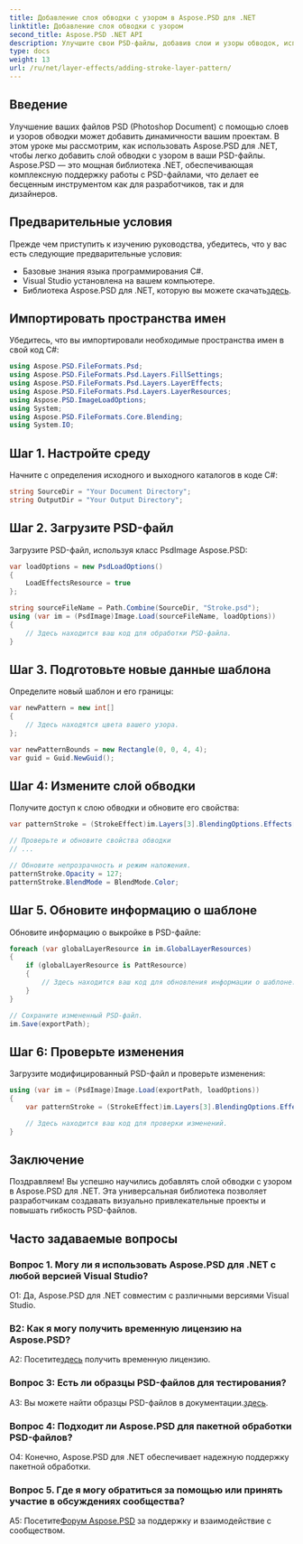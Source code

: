 ```yaml
---
title: Добавление слоя обводки с узором в Aspose.PSD для .NET
linktitle: Добавление слоя обводки с узором
second_title: Aspose.PSD .NET API
description: Улучшите свои PSD-файлы, добавив слои и узоры обводок, используя Aspose.PSD для .NET. Следуйте нашему пошаговому руководству для бесшовной интеграции.
type: docs
weight: 13
url: /ru/net/layer-effects/adding-stroke-layer-pattern/
---
```

## Введение

Улучшение ваших файлов PSD (Photoshop Document) с помощью слоев и узоров обводки может добавить динамичности вашим проектам. В этом уроке мы рассмотрим, как использовать Aspose.PSD для .NET, чтобы легко добавить слой обводки с узором в ваши PSD-файлы. Aspose.PSD — это мощная библиотека .NET, обеспечивающая комплексную поддержку работы с PSD-файлами, что делает ее бесценным инструментом как для разработчиков, так и для дизайнеров.

## Предварительные условия

Прежде чем приступить к изучению руководства, убедитесь, что у вас есть следующие предварительные условия:

- Базовые знания языка программирования C#.
- Visual Studio установлена на вашем компьютере.
-  Библиотека Aspose.PSD для .NET, которую вы можете скачать[здесь](https://releases.aspose.com/psd/net/).

## Импортировать пространства имен

Убедитесь, что вы импортировали необходимые пространства имен в свой код C#:

```csharp
using Aspose.PSD.FileFormats.Psd;
using Aspose.PSD.FileFormats.Psd.Layers.FillSettings;
using Aspose.PSD.FileFormats.Psd.Layers.LayerEffects;
using Aspose.PSD.FileFormats.Psd.Layers.LayerResources;
using Aspose.PSD.ImageLoadOptions;
using System;
using Aspose.PSD.FileFormats.Core.Blending;
using System.IO;
```

## Шаг 1. Настройте среду

Начните с определения исходного и выходного каталогов в коде C#:

```csharp
string SourceDir = "Your Document Directory";
string OutputDir = "Your Output Directory";
```

## Шаг 2. Загрузите PSD-файл

Загрузите PSD-файл, используя класс PsdImage Aspose.PSD:

```csharp
var loadOptions = new PsdLoadOptions()
{
    LoadEffectsResource = true
};

string sourceFileName = Path.Combine(SourceDir, "Stroke.psd");
using (var im = (PsdImage)Image.Load(sourceFileName, loadOptions))
{
    // Здесь находится ваш код для обработки PSD-файла.
}
```

## Шаг 3. Подготовьте новые данные шаблона

Определите новый шаблон и его границы:

```csharp
var newPattern = new int[]
{
    // Здесь находятся цвета вашего узора.
};

var newPatternBounds = new Rectangle(0, 0, 4, 4);
var guid = Guid.NewGuid();
```

## Шаг 4: Измените слой обводки

Получите доступ к слою обводки и обновите его свойства:

```csharp
var patternStroke = (StrokeEffect)im.Layers[3].BlendingOptions.Effects[0];

// Проверьте и обновите свойства обводки
// ...

// Обновите непрозрачность и режим наложения.
patternStroke.Opacity = 127;
patternStroke.BlendMode = BlendMode.Color;
```

## Шаг 5. Обновите информацию о шаблоне

Обновите информацию о выкройке в PSD-файле:

```csharp
foreach (var globalLayerResource in im.GlobalLayerResources)
{
    if (globalLayerResource is PattResource)
    {
        // Здесь находится ваш код для обновления информации о шаблоне.
    }
}

// Сохраните измененный PSD-файл.
im.Save(exportPath);
```

## Шаг 6: Проверьте изменения

Загрузите модифицированный PSD-файл и проверьте изменения:

```csharp
using (var im = (PsdImage)Image.Load(exportPath, loadOptions))
{
    var patternStroke = (StrokeEffect)im.Layers[3].BlendingOptions.Effects[0];

    // Здесь находится ваш код для проверки изменений.
}
```

## Заключение

Поздравляем! Вы успешно научились добавлять слой обводки с узором в Aspose.PSD для .NET. Эта универсальная библиотека позволяет разработчикам создавать визуально привлекательные проекты и повышать гибкость PSD-файлов.

## Часто задаваемые вопросы

### Вопрос 1. Могу ли я использовать Aspose.PSD для .NET с любой версией Visual Studio?

О1: Да, Aspose.PSD для .NET совместим с различными версиями Visual Studio.

### В2: Как я могу получить временную лицензию на Aspose.PSD?

 А2: Посетите[здесь](https://purchase.aspose.com/temporary-license/) получить временную лицензию.

### Вопрос 3: Есть ли образцы PSD-файлов для тестирования?

 A3: Вы можете найти образцы PSD-файлов в документации.[здесь](https://reference.aspose.com/psd/net/).

### Вопрос 4: Подходит ли Aspose.PSD для пакетной обработки PSD-файлов?

О4: Конечно, Aspose.PSD для .NET обеспечивает надежную поддержку пакетной обработки.

### Вопрос 5. Где я могу обратиться за помощью или принять участие в обсуждениях сообщества?

 A5: Посетите[Форум Aspose.PSD](https://forum.aspose.com/c/psd/34) за поддержку и взаимодействие с сообществом.